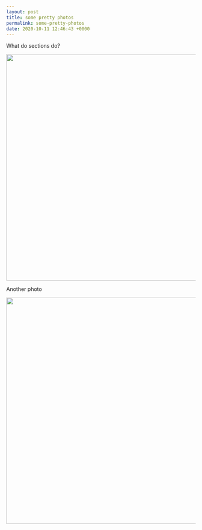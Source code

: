 ```yaml
---
layout: post
title: some pretty photos
permalink: some-pretty-photos
date: 2020-10-11 12:46:43 +0000
---
```

What do sections do?

<img src="https://lildude.github.io/dev-micropub-pages/images/image.jpg" width="600" height="800" alt="" style="height: auto;" class="sunlit_image" />

Another photo

<img src="https://lildude.github.io/dev-micropub-pages/images/image.jpg" width="600" height="450" alt="" style="height: auto;" class="sunlit_image" />
